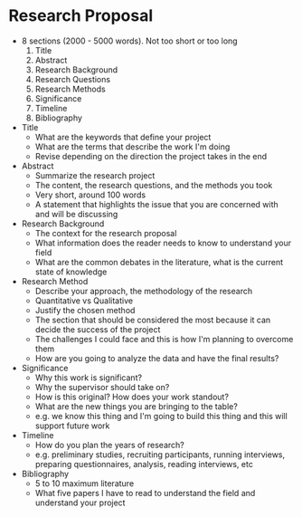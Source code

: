 # Research Proposal

- 8 sections (2000 - 5000 words). Not too short or too long
  1. Title
  2. Abstract
  3. Research Background
  4. Research Questions
  5. Research Methods
  6. Significance
  7. Timeline
  8. Bibliography
- Title
  - What are the keywords that define your project
  - What are the terms that describe the work I'm doing
  - Revise depending on the direction the project takes in the end
- Abstract
  - Summarize the research project
  - The content, the research questions, and the methods you took
  - Very short, around 100 words
  - A statement that highlights the issue that you are concerned with and will be discussing
- Research Background
  - The context for the research proposal
  - What information does the reader needs to know to understand your field
  - What are the common debates in the literature, what is the current state of knowledge
- Research Method
  - Describe your approach, the methodology of the research
  - Quantitative vs Qualitative
  - Justify the chosen method
  - The section that should be considered the most because it can decide the success of the project
  - The challenges I could face and this is how I'm planning to overcome them
  - How are you going to analyze the data and have the final results?
- Significance
  - Why this work is significant?
  - Why the supervisor should take on?
  - How is this original? How does your work standout?
  - What are the new things you are bringing to the table?
  - e.g. we know this thing and I'm going to build this thing and this will support future work
- Timeline
  - How do you plan the years of research?
  - e.g. preliminary studies, recruiting participants, running interviews, preparing questionnaires, analysis, reading interviews, etc
- Bibliography
  - 5 to 10 maximum literature
  - What five papers I have to read to understand the field and understand your project
